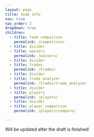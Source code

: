 ```yaml
---
layout: page
title: team info
nav: true
nav_order: 2
dropdown: true
children:
  - title: team comparison
    permalink: /comparison/
  - title: divider
  - title: waivers
    permalink: /waivers/
  - title: divider
  - title: trades
    permalink: /trades/
  - title: divider
  - title: trade analyzer
    permalink: /trades/trade_analyzer
  - title: divider
  - title: players
    permalink: /players/
  - title: divider
  - title: player comparison
    permalink: /players/compare/

---
```


Will be updated after the draft is finished!